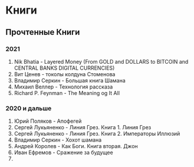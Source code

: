 # Книги


## Прочтенные Книги

### 2021
1. Nik Bhatia - Layered Money (From GOLD and DOLLARS to BITCOIN and CENTRAL BANKS DIGITAL CURRENCIES)
2. Вит Ценев - токолы колдуна Стоменова
3. Владимир Серкин -  Большая книга Шамана
4. Михаил Веллер - Технология рассказа
5. Richard P. Feynman - The Meaning og It All


### 2020 и дальше
1. Юрий Поляков - Апофегей
2. Сергей Лукьяненко - Линия Грез. Книга 1. Линия Грез
3. Сергей Лукьяненко - Линия Грез. Книга 2. Императоры Иллюзий
4. Владимир Серкин - Хохот шамана
5. Андрей Королев - Как Боги. Книга вторая. Джон
6. Иван Ефремов - Сражение за будущее
7. 
